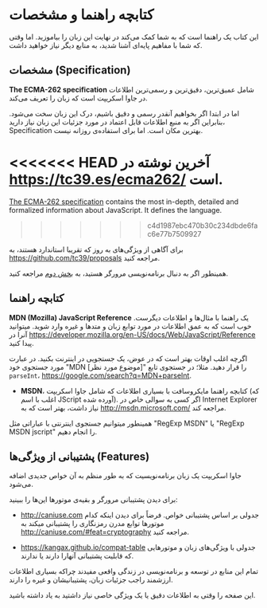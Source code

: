 # کتابچه راهنما و مشخصات

این کتاب یک راهنما است که به شما کمک می‌کند در نهایت این زبان را بیاموزید. اما وقتی که شما با مفاهیم پایه‌ای آشنا شدید، به منابع دیگر نیاز خواهید داشت.
## مشخصات (Specification)

**The ECMA-262 specification** شامل عمیق‌ترین، دقیق‌ترین و رسمی‌ترین اطلاعات در جاوا اسکریپت است که زبان را تعریف می‌کند.

اما در ابتدا اگر بخواهیم آنقدر رسمی و دقیق باشیم، درک این زبان سخت می‌شود. بنابراین اگر به منبع اطلاعات قابل اعتماد در مورد جزئیات این زبان نیاز دارید، Specification بهترین مکان است. اما برای استفاده‌ی روزانه نیست.

<<<<<<< HEAD
آخرین نوشته در <https://tc39.es/ecma262/> است.
=======
[The ECMA-262 specification](https://www.ecma-international.org/publications/standards/Ecma-262.htm) contains the most in-depth, detailed and formalized information about JavaScript. It defines the language.
>>>>>>> c4d1987ebc470b30c234dbde6fac6e77b7509927

برای آگاهی از ویژگی‌های به روز که تقریبا استاندارد هستند، به <https://github.com/tc39/proposals> مراجعه کنید.

همینطور اگر به دنبال برنامه‌نویسی مرورگر هستید، به [بخش دوم](info:browser-environment) مراجعه کنید.
## کتابچه راهنما

**MDN (Mozilla) JavaScript Reference** یک راهنما با مثال‌ها و اطلاعات دیگرست. خوب است که به عمق اطلاعات در مورد توابع زبان و متدها و غیره وارد شوید.
میتوانید آنرا در <https://developer.mozilla.org/en-US/docs/Web/JavaScript/Reference> پیدا کنید. 

اگرچه اغلب اوقات بهتر است که در عوض، یک جستجویی در اینترنت بکنید. در عبارت مورد جستجوی خود "MDN [موضوع مورد نظر]" را قرار دهید. مثلا؛ در جستجوی تابع `parseInt`، <https://google.com/search?q=MDN+parseInt>.

- **MSDN**، کتابچه راهنما مایکروسافت با بسیاری اطلاعات که شامل جاوا اسکریپت (که اغلب با اسم JScript آورده شده). اگر کسی به سوالی خاص در Internet Explorer نیاز داشت، بهتر است که به <http://msdn.microsoft.com/> مراجعه کند.

همینطور میتوانیم جستجوی اینترنتی با عباراتی مثل "RegExp MSDN" یا "RegExp MSDN jscript" را انجام دهیم.
## پشتیبانی از ویژگی‌ها (Features)

جاوا اسکریپت یک زبان برنامه‌نویسیت که به طور منظم به آن خواص جدیدی اضافه می‌شود. 

برای دیدن پشتیبانی مرورگر و بقیه‌ی موتورها این‌ها را ببینید:

- <http://caniuse.com> جدولی بر اساس پشتیبانی خواص. فرضاً برای دیدن اینکه کدام موتورها توابع مدرن  رمزنگاری را پشتیبانی میکند به <http://caniuse.com/#feat=cryptography> مراجعه کنید.

- <https://kangax.github.io/compat-table> جدولی با ویژگی‌های زبان و موتورهایی که قابلیت پشتیبانی آنهارا دارند یا ندارند.

تمام این منابع در توسعه و برنامه‌نویسی‌ در زندگی واقعی مفیدند چراکه بسیاری اطلاعات ارزشمند راجب جزئیات زبان، پشتیبانیشان و غیره را دارند.

این صفحه را وقتی به اطلاعات دقیق یا یک ویژگی خاصی نیاز داشتید به یاد داشته باشید.
